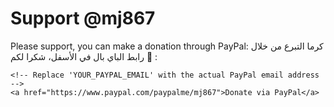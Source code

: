 
<html>
<head>
    <title>Donate to @mj867</title>
</head>
<body>
    <h1>Support @mj867</h1>
    <p>Please support, you can make a donation through PayPal:
        كرما التبرع من خلال رابط الباي بال في الأسفل، شكرا لكم 💐 :</p>
    
    <!-- Replace 'YOUR_PAYPAL_EMAIL' with the actual PayPal email address -->
    <a href="https://www.paypal.com/paypalme/mj867">Donate via PayPal</a>
</body>
</html>
